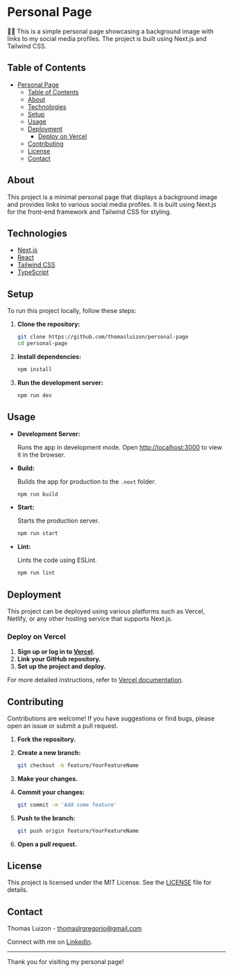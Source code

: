 # Personal Page

🧑🏻 This is a simple personal page showcasing a background image with links to my social media profiles. The project is built using Next.js and Tailwind CSS.

## Table of Contents

-  [Personal Page](#personal-page)
   -  [Table of Contents](#table-of-contents)
   -  [About](#about)
   -  [Technologies](#technologies)
   -  [Setup](#setup)
   -  [Usage](#usage)
   -  [Deployment](#deployment)
      -  [Deploy on Vercel](#deploy-on-vercel)
   -  [Contributing](#contributing)
   -  [License](#license)
   -  [Contact](#contact)

## About

This project is a minimal personal page that displays a background image and provides links to various social media profiles. It is built using Next.js for the front-end framework and Tailwind CSS for styling.

## Technologies

-  [Next.js](https://nextjs.org/)
-  [React](https://reactjs.org/)
-  [Tailwind CSS](https://tailwindcss.com/)
-  [TypeScript](https://www.typescriptlang.org/)

## Setup

To run this project locally, follow these steps:

1. **Clone the repository:**

   ```sh
   git clone https://github.com/thomasluizon/personal-page
   cd personal-page
   ```

2. **Install dependencies:**

   ```sh
   npm install
   ```

3. **Run the development server:**

   ```sh
   npm run dev
   ```

## Usage

-  **Development Server:**

   Runs the app in development mode. Open [http://localhost:3000](http://localhost:3000) to view it in the browser.

-  **Build:**

   Builds the app for production to the `.next` folder.

   ```sh
   npm run build
   ```

-  **Start:**

   Starts the production server.

   ```sh
   npm run start
   ```

-  **Lint:**

   Lints the code using ESLint.

   ```sh
   npm run lint
   ```

## Deployment

This project can be deployed using various platforms such as Vercel, Netlify, or any other hosting service that supports Next.js.

### Deploy on Vercel

1. **Sign up or log in to [Vercel](https://vercel.com/).**
2. **Link your GitHub repository.**
3. **Set up the project and deploy.**

For more detailed instructions, refer to [Vercel documentation](https://vercel.com/docs).

## Contributing

Contributions are welcome! If you have suggestions or find bugs, please open an issue or submit a pull request.

1. **Fork the repository.**
2. **Create a new branch:**

   ```sh
   git checkout -b feature/YourFeatureName
   ```

3. **Make your changes.**
4. **Commit your changes:**

   ```sh
   git commit -m 'Add some feature'
   ```

5. **Push to the branch:**

   ```sh
   git push origin feature/YourFeatureName
   ```

6. **Open a pull request.**

## License

This project is licensed under the MIT License. See the [LICENSE](LICENSE) file for details.

## Contact

Thomas Luizon - [thomaslrgregorio@gmail.com](mailto:thomaslrgregorio@gmail.com)

Connect with me on [LinkedIn](https://www.linkedin.com/in/thomas-luizon).

---

Thank you for visiting my personal page!
